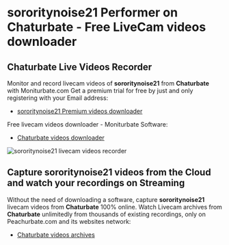 # sororitynoise21 Performer on Chaturbate - Free LiveCam videos downloader

## Chaturbate Live Videos Recorder

Monitor and record livecam videos of **sororitynoise21** from **Chaturbate** with Moniturbate.com
Get a premium trial for free by just and only registering with your Email address:
* [sororitynoise21 Premium videos downloader](https://moniturbate.com/request-demo-licence-key.html)

Free livecam videos downloader - Moniturbate Software:
* [Chaturbate videos downloader](https://moniturbate.com/moniturbate-download-software.html)

![sororitynoise21 livecam videos recorder](https://peachurnet.com/templates/moniturbate-software.png)


## Capture sororitynoise21 videos from the Cloud and watch your recordings on Streaming

Without the need of downloading a software, capture **sororitynoise21** livecam videos from **Chaturbate** 100% online.
Watch Livecam archives from **Chaturbate** unlimitedly from thousands of existing recordings, only on Peachurbate.com and its websites network:
* [Chaturbate videos archives](https://peachurnet.com/)